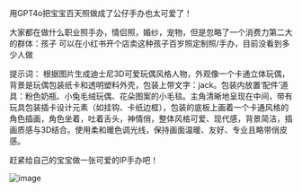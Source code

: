 用GPT4o把宝宝百天照做成了公仔手办也太可爱了！

大家都在做什么职业照手办，情侣照，婚纱，宠物，但是忽略了一个消费力第二大的群体：孩子
可以在小红书开个店卖这种孩子百岁照定制照/手办，目前没看到多少人做

提示词：
根据图片生成迪士尼3D可爱玩偶风格人物，外观像一个卡通立体玩偶，背景是玩偶包装纸卡和透明塑料外壳，包装上带文字：jack。包装内放置‘配件’道具：粉色奶瓶、小兔毛绒玩偶、花朵图案的小毛毯。主角清晰地呈现在中间，带有玩具包装插卡设计元素（如挂钩、卡纸边框），包装的底板上画着一个卡通风格的角色插画，角色坐着，吐着舌头，神情俏，整体风格可爱、现代感，背景简洁，插画质感与3D结合。使用柔和暖色调光线，保持画面温暖、友好、专业且略带俏皮感。

赶紧给自己的宝宝做一张可爱的IP手办吧！

![image](https://github.com/user-attachments/assets/d52e5f11-681e-4740-8a91-08a208381e4b)

